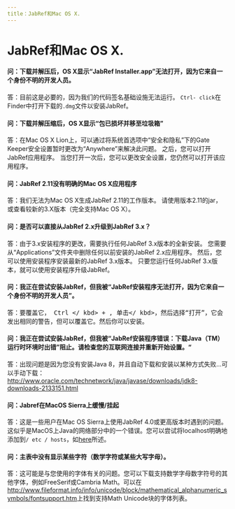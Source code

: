 ```yaml
---
title：JabRef和Mac OS X.
---
```


# JabRef和Mac OS X.

#### 问：下载并解压后，OS X显示“JabRef Installer.app”无法打开，因为它来自一个身份不明的开发人员。

答：目前这是必要的，因为我们的代码签名基础设施无法运行。
`Ctrl- click`在Finder中打开下载的`.dmg`文件以安装JabRef。

#### 问：下载并解压缩后，OS X显示“包已损坏并移至垃圾箱”

答：在Mac OS X Lion上，可以通过将系统首选项中“安全和隐私”下的Gate Keeper安全设置暂时更改为“Anywhere”来解决此问题。
之后，您可以打开JabRef应用程序。
当您打开一次后，您可以更改安全设置，您仍然可以打开该应用程序。

#### 问：JabRef 2.11没有明确的Mac OS X应用程序

答：我们无法为Mac OS X生成JabRef 2.11的工作版本。
请使用版本2.11的jar，或查看较新的3.X版本（完全支持Mac OS X）。

#### 问：是否可以直接从JabRef 2.x升级到JabRef 3.x？

答：由于3.x安装程序的更改，需要执行任何JabRef 3.x版本的全新安装。
您需要从“Applications”文件夹中删除任何以前安装的JabRef 2.x应用程序。
然后，您可以使用安装程序安装最新的JabRef 3.x版本。
只要您运行任何JabRef 3.x版本，就可以使用安装程序升级JabRef。

#### 问：我正在尝试安装JabRef，但我被“JabRef安装程序无法打开，因为它来自一个身份不明的开发人员”。

答：要覆盖它，<kbd> Ctrl </ kbd> + <kbd>, 单击</ kbd>，然后选择“打开”，它会发出相同的警告，但可以覆盖它。然后你可以安装。

#### 问：我正在尝试安装JabRef，但我被“JabRef安装程序错误：下载Java（TM）运行时环境时出错”阻止。请检查您的互联网连接并重新开始设置。“

答：出现问题是因为您没有安装Java 8，并且自动下载和安装以某种方式失败...可以手动下载： <http://www.oracle.com/technetwork/java/javase/downloads/jdk8-downloads-2133151.html>

#### 问：Jabref在MacOS Sierra上缓慢/挂起

答：这是一些用户在Mac OS Sierra上使用JabRef 4.0或更高版本时遇到的问题。这似乎是MacOS上Java的网络部分中的一个错误。您可以尝试将localhost明确地添加到`/ etc / hosts`，如[here](https://dzone.com/articles/macos-sierra-problems-with-javanetinetaddress-getl)所述。

#### 问：主表中没有显示某些字符（数学字符或某些大写字母）。

答：这可能是与您使用的字体有关的问题。您可以下载支持数学字母数字符号的其他字体，例如FreeSerif或Cambria Math。可以在<http://www.fileformat.info/info/unicode/block/mathematical_alphanumeric_symbols/fontsupport.htm>上找到支持Math Unicode块的字体列表。